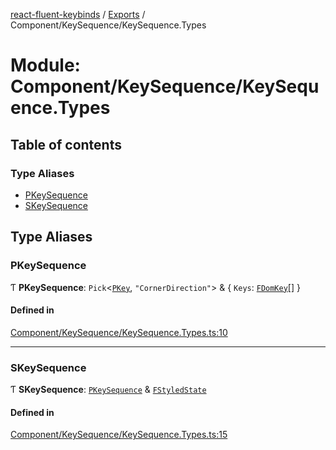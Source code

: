[react-fluent-keybinds](../README.md) / [Exports](../modules.md) / Component/KeySequence/KeySequence.Types

# Module: Component/KeySequence/KeySequence.Types

## Table of contents

### Type Aliases

- [PKeySequence](key-sequence.md#pkeysequence)
- [SKeySequence](key-sequence.md#skeysequence)

## Type Aliases

### PKeySequence

Ƭ **PKeySequence**: `Pick`\<[`PKey`](key.md#pkey), ``"CornerDirection"``\> & \{ `Keys`: [`FDomKey`](key.md#fdomkey)[]  }

#### Defined in

[Component/KeySequence/KeySequence.Types.ts:10](https://github.com/GageSorrell/FluentReactKeybinds/blob/b173d2b/Source/Component/KeySequence/KeySequence.Types.ts#L10)

___

### SKeySequence

Ƭ **SKeySequence**: [`PKeySequence`](key-sequence.md#pkeysequence) & [`FStyledState`](../interfaces/Utility_Utility_Types.FStyledState.md)

#### Defined in

[Component/KeySequence/KeySequence.Types.ts:15](https://github.com/GageSorrell/FluentReactKeybinds/blob/b173d2b/Source/Component/KeySequence/KeySequence.Types.ts#L15)
